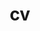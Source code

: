 ---
layout: link
title: cv
permalink: assets/pdf/resume.pdf
description: The resume of George Stoica.
nav: true
---